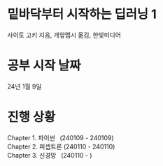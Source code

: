 # 밑바닥부터 시작하는 딥러닝 1
사이토 고키 지음, 개앞맵시 옮김, 한빛미디어  

# 공부 시작 날짜
24년 1월 9일  

# 진행 상황
Chapter 1. 파이썬 &ensp;(240109 - 240109)  
Chapter 2. 퍼셉트론 (240110 - 240110)  
Chapter 3. 신경망 &ensp;(240110 - )
